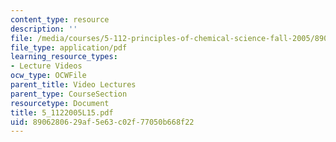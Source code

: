 ```yaml
---
content_type: resource
description: ''
file: /media/courses/5-112-principles-of-chemical-science-fall-2005/8906280629af5e63c02f77050b668f22_5_1122005L15.pdf
file_type: application/pdf
learning_resource_types:
- Lecture Videos
ocw_type: OCWFile
parent_title: Video Lectures
parent_type: CourseSection
resourcetype: Document
title: 5_1122005L15.pdf
uid: 89062806-29af-5e63-c02f-77050b668f22
---
```

